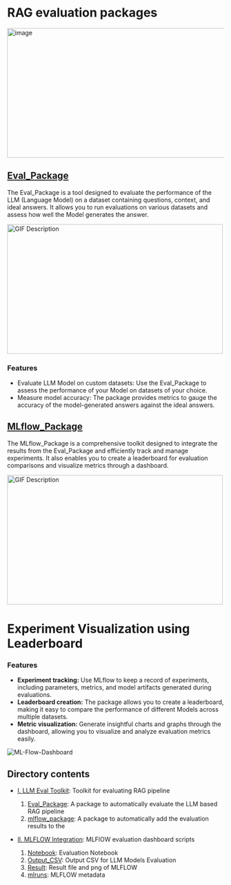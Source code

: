 # RAG evaluation packages

<img src="https://github.com/EnterpriseLLM/SuperKnowa/assets/112084296/23766e0c-a39c-4139-ad78-a7c9ad2420cf" alt="image" width="700" height="300">

## [Eval_Package](./I.%20LLM%20Eval%20Toolkit/Eval_Package/)
  
The Eval_Package is a tool designed to evaluate the performance of the LLM (Language Model) on a dataset containing questions, context, and ideal answers. It allows you to run evaluations on various datasets and assess how well the Model generates the answer.

<img src="https://media.giphy.com/media/v1.Y2lkPTc5MGI3NjExOTllNWVhYTdsYjZrZHFqeDhzcXcwcDlqcWs0ajJnZHVhNGYyZW9pMiZlcD12MV9pbnRlcm5hbF9naWZfYnlfaWQmY3Q9Zw/2ZN76vTSwlqxbwcpjX/giphy.gif" alt="GIF Description" width="500" height="300">

### Features 
   - Evaluate LLM Model on custom datasets: Use the Eval_Package to assess the performance of your Model on datasets of your choice.
   - Measure model accuracy: The package provides metrics to gauge the accuracy of the model-generated answers against the ideal answers.

## [MLflow_Package](./I.%20LLM%20Eval%20Toolkit/mlflow_package/)

The MLflow_Package is a comprehensive toolkit designed to integrate the results from the Eval_Package and efficiently track and manage experiments. It also enables you to create a leaderboard for evaluation comparisons and visualize metrics through a dashboard.

<img src="https://media.giphy.com/media/v1.Y2lkPTc5MGI3NjExYjJod3pnZG1hbjloano0cmhxZ3JrbDJsbXgxM2t5enF5eXI3cWZvaSZlcD12MV9pbnRlcm5hbF9naWZfYnlfaWQmY3Q9Zw/6FV33YFa0HxuDxjPv9/giphy.gif" alt="GIF Description" width="500" height="300">

 # Experiment Visualization using Leaderboard

### Features 

   - **Experiment tracking:** Use MLflow to keep a record of experiments, including parameters, metrics, and model artifacts generated during evaluations.
   - **Leaderboard creation:** The package allows you to create a leaderboard, making it easy to compare the performance of different  Models across multiple datasets.
   - **Metric visualization:** Generate insightful charts and graphs through the dashboard, allowing you to visualize and analyze evaluation metrics easily.

![ML-Flow-Dashboard](https://github.com/EnterpriseLLM/SuperKnowa/assets/112084296/2b3ca47b-e779-4411-8c8a-2d4715bdc9fe)

## Directory contents

-  [I. LLM Eval Toolkit](I.%20LLM%20Eval%20Toolkit): Toolkit for evaluating RAG pipeline

   1. [Eval_Package](./I.%20LLM%20Eval%20Toolkit/Eval_Package/): A package to automatically evaluate the LLM based RAG pipeline
   1. [mlflow_package](./I.%20LLM%20Eval%20Toolkit/mlflow_package/): A package to automatically add the evaluation results to the



- [II. MLFLOW Integration](II.%20MLFLOW%20Integration): MLFlOW evaluation dashboard scripts
   1. [Notebook](II.%20MLFLOW%20Integration/Notebook): Evaluation Notebook
   1. [Output_CSV](II.%20MLFLOW%20Integration/Output_CSV): Output CSV for LLM Models Evaluation
   1. [Result](II.%20MLFLOW%20Integration/Result): Result file and png of MLFLOW
   1. [mlruns](II.%20MLFLOW%20Integration/mlruns): MLFLOW metadata 


